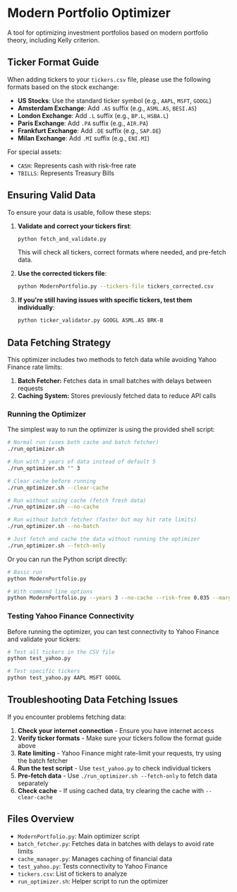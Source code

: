 # Modern Portfolio Optimizer

A tool for optimizing investment portfolios based on modern portfolio theory, including Kelly criterion.

## Ticker Format Guide

When adding tickers to your `tickers.csv` file, please use the following formats based on the stock exchange:

- **US Stocks**: Use the standard ticker symbol (e.g., `AAPL`, `MSFT`, `GOOGL`)
- **Amsterdam Exchange**: Add `.AS` suffix (e.g., `ASML.AS`, `BESI.AS`)
- **London Exchange**: Add `.L` suffix (e.g., `BP.L`, `HSBA.L`)
- **Paris Exchange**: Add `.PA` suffix (e.g., `AIR.PA`)
- **Frankfurt Exchange**: Add `.DE` suffix (e.g., `SAP.DE`)
- **Milan Exchange**: Add `.MI` suffix (e.g., `ENI.MI`)

For special assets:
- `CASH`: Represents cash with risk-free rate
- `TBILLS`: Represents Treasury Bills

## Ensuring Valid Data

To ensure your data is usable, follow these steps:

1. **Validate and correct your tickers first**:
   ```bash
   python fetch_and_validate.py
   ```
   This will check all tickers, correct formats where needed, and pre-fetch data.

2. **Use the corrected tickers file**:
   ```bash
   python ModernPortfolio.py --tickers-file tickers_corrected.csv
   ```

3. **If you're still having issues with specific tickers, test them individually**:
   ```bash
   python ticker_validator.py GOOGL ASML.AS BRK-B
   ```

## Data Fetching Strategy

This optimizer includes two methods to fetch data while avoiding Yahoo Finance rate limits:

1. **Batch Fetcher:** Fetches data in small batches with delays between requests
2. **Caching System:** Stores previously fetched data to reduce API calls

### Running the Optimizer

The simplest way to run the optimizer is using the provided shell script:

```bash
# Normal run (uses both cache and batch fetcher)
./run_optimizer.sh

# Run with 3 years of data instead of default 5
./run_optimizer.sh "" 3

# Clear cache before running
./run_optimizer.sh --clear-cache

# Run without using cache (fetch fresh data)
./run_optimizer.sh --no-cache

# Run without batch fetcher (faster but may hit rate limits)
./run_optimizer.sh --no-batch

# Just fetch and cache the data without running the optimizer
./run_optimizer.sh --fetch-only
```

Or you can run the Python script directly:

```bash
# Basic run
python ModernPortfolio.py

# With command line options
python ModernPortfolio.py --years 3 --no-cache --risk-free 0.035 --margin-cost 0.06
```

### Testing Yahoo Finance Connectivity

Before running the optimizer, you can test connectivity to Yahoo Finance and validate your tickers:

```bash
# Test all tickers in the CSV file
python test_yahoo.py

# Test specific tickers
python test_yahoo.py AAPL MSFT GOOGL
```

## Troubleshooting Data Fetching Issues

If you encounter problems fetching data:

1. **Check your internet connection** - Ensure you have internet access
2. **Verify ticker formats** - Make sure your tickers follow the format guide above
3. **Rate limiting** - Yahoo Finance might rate-limit your requests, try using the batch fetcher
4. **Run the test script** - Use `test_yahoo.py` to check individual tickers
5. **Pre-fetch data** - Use `./run_optimizer.sh --fetch-only` to fetch data separately
6. **Check cache** - If using cached data, try clearing the cache with `--clear-cache`

## Files Overview

- `ModernPortfolio.py`: Main optimizer script
- `batch_fetcher.py`: Fetches data in batches with delays to avoid rate limits
- `cache_manager.py`: Manages caching of financial data
- `test_yahoo.py`: Tests connectivity to Yahoo Finance
- `tickers.csv`: List of tickers to analyze
- `run_optimizer.sh`: Helper script to run the optimizer

